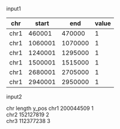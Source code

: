 input1

|chr    |start      |end |value|
| --- | --- | --- | --- |
|chr1  | 460001   |470000     |1|
|chr1  |1060001  |1070000     |1|
|chr1  |1240001  |1295000    | 1|
|chr1  |1500001  |1515000    | 1|
|chr1  |2680001  |2705000    | 1|
|chr1  |2940001  |2950000     |1|

input2

chr      length y_pos
chr1  200044509 1    
chr2  152127819 2    
chr3  112377238 3
